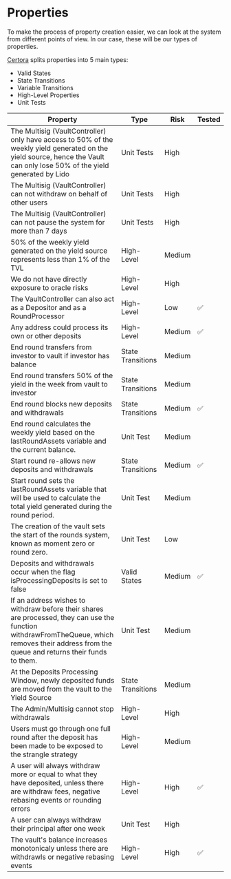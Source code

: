 # Properties

To make the process of property creation easier, we can look at the system from different points of view. In our case, these will be our types of properties.

[Certora](https://github.com/Certora/Tutorials/blob/master/06.Lesson_ThinkingProperties/Categorizing_Properties.pdf) splits properties into 5 main types:

- Valid States
- State Transitions
- Variable Transitions
- High-Level Properties
- Unit Tests

| Property                                                                                                                                                                                        | Type              | Risk   | Tested |
| ----------------------------------------------------------------------------------------------------------------------------------------------------------------------------------------------- | ----------------- | ------ | ------ |
| The Multisig (VaultController) only have access to 50% of the weekly yield generated on the yield source, hence the Vault can only lose 50% of the yield generated by Lido                      | Unit Tests        | High   |        |
| The Multisig (VaultController) can not withdraw on behalf of other users                                                                                                                        | Unit Tests        | High   |
| The Multisig (VaultController) can not pause the system for more than 7 days                                                                                                                    | Unit Tests        | High   |
| 50% of the weekly yield generated on the yield source represents less than 1% of the TVL                                                                                                        | High-Level        | Medium |
| We do not have directly exposure to oracle risks                                                                                                                                                | High-Level        | High   |
| The VaultController can also act as a Depositor and as a RoundProcessor                                                                                                                         | High-Level        | Low    | ✅     |
| Any address could process its own or other deposits                                                                                                                                             | High-Level        | Medium | ✅     |
| End round transfers from investor to vault if investor has balance                                                                                                                              | State Transitions | Medium |
| End round transfers 50% of the yield in the week from vault to investor                                                                                                                         | State Transitions | Medium |
| End round blocks new deposits and withdrawals                                                                                                                                                   | State Transitions | Medium | ✅     |
| End round calculates the weekly yield based on the lastRoundAssets variable and the current balance.                                                                                            | Unit Test         | Medium |
| Start round re-allows new deposits and withdrawals                                                                                                                                              | State Transitions | Medium | ✅     |
| Start round sets the lastRoundAssets variable that will be used to calculate the total yield generated during the round period.                                                                 | Unit Test         | Medium |
| The creation of the vault sets the start of the rounds system, known as moment zero or round zero.                                                                                              | Unit Test         | Low    |
| Deposits and withdrawals occur when the flag isProcessingDeposits is set to false                                                                                                               | Valid States      | Medium | ✅     |
| If an address wishes to withdraw before their shares are processed, they can use the function withdrawFromTheQueue, which removes their address from the queue and returns their funds to them. | Unit Test         | Medium |
| At the Deposits Processing Window, newly deposited funds are moved from the vault to the Yield Source                                                                                           | State Transitions | Medium |
| The Admin/Multisig cannot stop withdrawals                                                                                                                                                      | High-Level        | High   |
| Users must go through one full round after the deposit has been made to be exposed to the strangle strategy                                                                                     | High-Level        | Medium |
| A user will always withdraw more or equal to what they have deposited, unless there are withdraw fees, negative rebasing events or rounding errors                                              | High-Level        | High   | ✅     |
| A user can always withdraw their principal after one week                                                                                                                                       | Unit Test         | High   |        |
| The vault's balance increases monotonicaly unless there are withdrawls or negative rebasing events                                                                                              | High-Level        | High   | ✅     |
